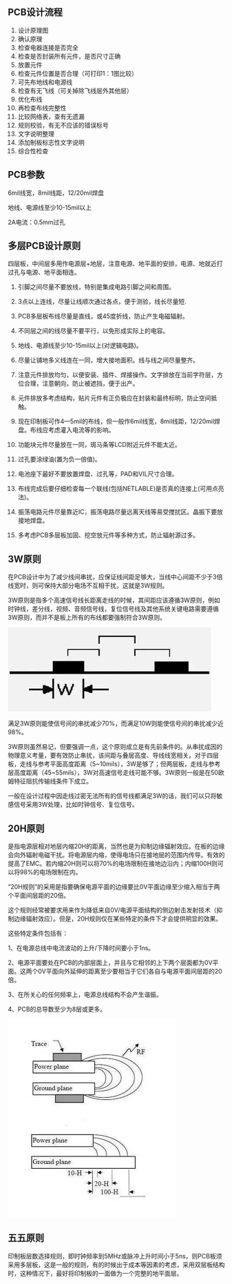 ## PCB设计流程

1. 设计原理图
2. 确认原理
3. 检查电器连接是否完全
4. 检查是否封装所有元件，是否尺寸正确
5. 放置元件
6. 检查元件位置是否合理（可打印1：1图比较）
7. 可先布地线和电源线
8. 检查有无飞线（可关掉除飞线层外其他层）
9. 优化布线
10. 再检查布线完整性
11. 比较网络表，查有无遗漏
12. 规则校验，有无不应该的错误标号
13. 文字说明整理
14. 添加制板标志性文字说明
15. 综合性检查

## PCB参数

6mil线宽，8mil线距，12/20mil焊盘

地线、电源线至少10-15mil以上

2A电流：0.5mm过孔

## 多层PCB设计原则

四层板，中间层多用作电源层+地层，注意电源、地平面的安排，电源、地就近打过孔与电源、地平面相连。

1. 引脚之间尽量不要放线，特别是集成电路引脚之间和周围。

2. 3点以上连线，尽量让线顺次通过各点，便于测验，线长尽量短.

3. PCB多层板布线尽量是直线，或45度折线，防止产生电磁辐射。

4. 不同层之间的线尽量不要平行，以免形成实际上的电容。

5. 地线、电源线至少10-15mil以上(对逻辑电路)。

6. 尽量让铺地多义线连在一同，增大接地面积。线与线之间尽量整齐。

7. 注意元件排放均匀，以便安装、插件、焊接操作。文字排放在当前字符层，方位合理，注意朝向，防止被遮挡，便于出产。

8. 元件排放多考虑结构，贴片元件有正负极应在封装和最终标明，防止空间抵触。

9. 现在印制板可作4—5mil的布线，但一般作6mil线宽，8mil线距，12/20mil焊盘。布线应考虑灌入电流等的影响。

10. 功能块元件尽量放在一同，斑马条等LCD附近元件不能太近。

11. 过孔要涂绿油(置为负一倍值)。

12. 电池座下最好不要放置焊盘、过孔等，PAD和VIL尺寸合理。

13. 布线完成后要仔细检查每一个联线(包括NETLABLE)是否真的连接上(可用点亮法)。

14. 振荡电路元件尽量靠近IC，振荡电路尽量远离天线等易受搅扰区。晶振下要放接地焊盘。

15. 多考虑PCB多层板加固、挖空放元件等多种方式，防止辐射源过多。

    

## 3W原则

在PCB设计中为了减少线间串扰，应保证线间距足够大，当线中心间距不少于3倍线宽时，则可保持大部分电场不互相干扰，这就是3W规则。

3W原则是指多个高速信号线长距离走线的时候，其间距应该遵循3W原则，例如时钟线，差分线，视频、音频信号线，复位信号线及其他系统关键电路需要遵循3W原则，而并不是板上所有的布线都要强制符合3W原则。

![img](_assets/PCB设计/ed52b92c4ac44cccb143e92fb0eb3450.jpeg)

满足3W原则能使信号间的串扰减少70%，而满足10W则能使信号间的串扰减少近98%。

3W原则虽然易记，但要强调一点，这个原则成立是有先前条件的。从串扰成因的物理意义考量，要有效防止串扰，该间距与叠层高度、导线线宽相关。对于四层板，走线与参考平面高度距离（5~10mils），3W是够了；但两层板，走线与参考层高度距离（45~55mils），3W对高速信号走线可能不够。3W原则一般是在50欧姆特征阻抗传输线条件下成立。

一般在设计过程中因走线过密无法所有的信号线都满足3W的话，我们可以只将敏感信号采用3W处理，比如时钟信号、复位信号。

## 20H原则

是指电源层相对地层内缩20H的距离，当然也是为抑制边缘辐射效应。在板的边缘会向外辐射电磁干扰。将电源层内缩，使得电场只在接地层的范围内传导。有效的提高了EMC。若内缩20H则可以将70%的电场限制在接地边沿内；内缩100H则可以将98%的电场限制在内。

“20H规则”的采用是指要确保电源平面的边缘要比0V平面边缘至少缩入相当于两个平面间层距的20倍。

这个规则经常被要求用来作为降低来自0V/电源平面结构的侧边射击发射技术（抑制边缘辐射效应）。但是，20H规则仅在某些特定的条件下才会提供明显的效果。

这些特定条件包括有：

1、在电源总线中电流波动的上升/下降时间要小于1ns。

2、电源平面要处在PCB的内部层面上，并且与它相邻的上下两个层面都为0V平面。这两个0V平面向外延伸的距离至少要相当于它们各自与电源平面间层距的20倍。

3、在所关心的任何频率上，电源总线结构不会产生谐振。

4、PCB的总导数至少为8层或更多。

![img](_assets/PCB设计/b1d169033f10413199dbd21eddafe21b.jpeg)

## 五五原则

印制板层数选择规则，即时钟频率到5MHz或脉冲上升时间小于5ns，则PCB板须采用多层板，这是一般的规则，有的时候出于成本等因素的考虑，采用双层板结构时，这种情况下，最好将印制板的一面做为一个完整的地平面层。
